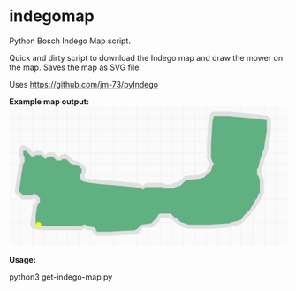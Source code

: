 # indegomap
Python Bosch Indego Map script.

Quick and dirty script to download the Indego map and draw the mower on the map.
Saves the map as SVG file.

Uses https://github.com/jm-73/pyIndego

**Example map output:**
![examplemap](https://github.com/wimb0/indegomap/blob/main/examplemap.svg)

**Usage:**

python3 get-indego-map.py

